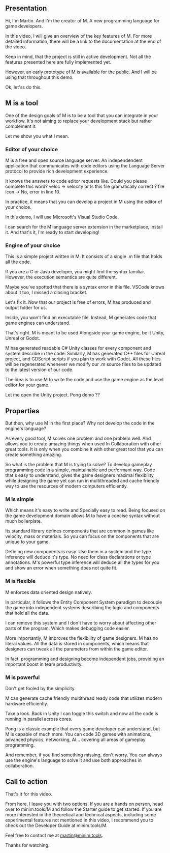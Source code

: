 ## Presentation

Hi, I'm Martin.
And I'm the creator of M.
A new programming language for game developers.

In this video, I will give an overview of the key features of M.
For more detailed information, there will be a link to the documentation at the end of the video.

Keep in mind, that the project is still in active development. Not all the features presented here are fully implemented yet.

However, an early prototype of M is available for the public.
And I will be using that throughout this demo.

Ok, let'ss do this.


## M is a tool

One of the design goals of M is to be a tool that you can integrate in your workflow.
It's not aiming to replace your development stack but rather complement it.

Let me show you what I mean.

### Editor of your choice

M is a free and open source language server.
An independendent application that communicates with code editors using the Language Server protocol to provide rich development experience.

It knows the answers to code editor requests like. Could you please complete this word?
veloc  -> velocity
or Is this file gramatically correct ?
file icon -> No, error in line 10.

In practice, it means that you can develop a project in M using the editor of your choice.

In this demo, I will use Microsoft's Visual Studio Code.

I can search for the M language server extension in the marketplace, install it.
And that's it, I'm ready to start developing!

### Engine of your choice

This is a simple project written in M.
It consists of a single .m file that holds all the code.

If you are a C or Java developer, you might find the syntax familiar.
However, the execution semantics are quite different.

Maybe you've spotted that there is a syntax error in this file.
VSCode knows about it too, I missed a closing bracket.

Let's fix it. Now that our project is free of errors, M has produced and output folder for us.

Inside, you won't find an executable file.
Instead, M generates code that game engines can understand.

That's right. M is meant to be used Alongside your game engine, be it Unity, Unreal or Godot.

M has generated readable C# Unity classes for every component and system describe in the code.
Similarly, M has generated C++ files for Unreal project, and GDScript scripts if you plan to work with Godot.
All these files will be regenerated whenever we modify our .m source files to be updated to the latest version of our code.

The idea is to use M to write the code and use the game engine as the level editor for your game.

Let me open the Unity project. Pong demo ??

## Properties

But then, why use M in the first place? Why not develop the code in the engine's language?

As every good tool, M solves one problem and one problem well.
And allows you to create amazing things when used In Collaboration with other great tools.
It is only when you combine it with other great tool that you can create something amazing.

So what is the problem that M is trying to solve?
To develop gameplay programming code in a simple, maintainable and performant way.
Code that's easy to understand, gives the game designers maximal flexibility while designing the game yet can run in multithreaded and cache friendly way to use the resources of modern computers efficiently.

### M is simple

Which means it's easy to write and Specially easy to read.
Being focused on the game development domain allows M to have a concise syntax without much boilerplate.

Its standard library defines components that are common in games like velocity, mass or materials.
So you can focus on the components that are unique to your game.

Defining new components is easy. Use them in a system and the type inference will deduce it's type.
No need for class declarations or type annotations.
M's powerful type inference will deduce all the types for you and show an error when something does not quite fit.

### M is flexible

M enforces data oriented design natively.

In particular, it follows the Entity Component System paradigm to decouple the game into independent systems describing the logic and components that hold all the data.

I can remove this system and I don't have to worry about affecting other parts of the program. Which makes debugging code easier.

More importantly, M improves the flexibility of game designers.
M has no literal values.
All the data is stored in components, which means that designers can tweak all the parameters from within the game editor.

In fact, programming and designing become independent jobs, providing an important boost in team productivity.

### M is powerful

Don't get fooled by the simplicity.

M can generate cache friendly multithread ready code that utilizes modern hardware efficiently.

Take a look. Back in Unity I can toggle this switch and now all the code is running in parallel across cores.

Pong is a classic example that every game developer can understand, but M is capable of much more.
You can code 3D games with animations, advanced physics, networking, AI... covering all areas of gameplay programming.

And remember, if you find something missing, don't worry. You can always use the engine's language to solve it and use both
approaches in collaboration.

## Call to action

That's it for this video.

From here, I leave you with two options.
If you are a hands on person, head over to minim.tools/M and follow the Starter guide to get started.
If you are more interested in the theoretical and technical aspects, including some experimental features not mentioned in this video, I recommend you to check out the Developer Guide at minim.tools/M.

Feel free to contact me at martin@minim.tools.

Thanks for watching.
